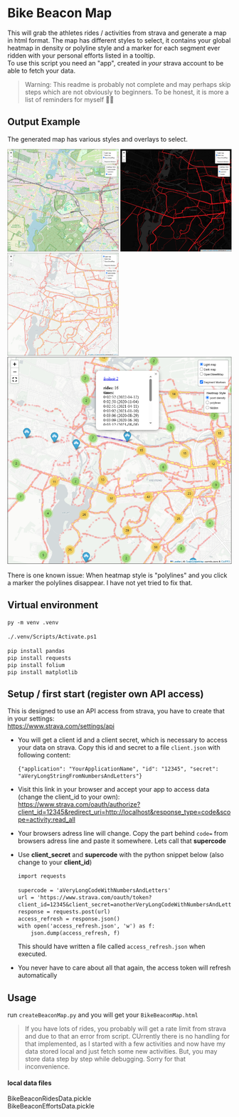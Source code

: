 
# Bike Beacon Map
This will grab the athletes rides / activities from strava and generate a map in html format. The map has different styles to select, it contains your global heatmap in density or polyline style and a marker for each segment ever ridden with your personal efforts listed in a tooltip.  
To use this script you need an "app", created in *your* strava account to be able to fetch your data.


> Warning: This readme is probably not complete and may perhaps skip steps which are not obviously to beginners. To be honest, it is more a list of reminders for myself 🙈😬

## Output Example
The generated map has various styles and overlays to select.  


<img src="img/sel_streets.png" alt="open street map" width="250">
<img src="img/sel_dark_lines.png" alt="dark map with polylines" width="250">
<img src="img/sel_light_dens.png" alt="light map with density heatmap" width="250">

<img src="img/sel_light_marker_dens.png" alt="light map with density heatmap and segment marker" width="758">

There is one known issue: When heatmap style is "polylines" and you click a marker the polylines disappear. I have not yet tried to fix that.

## Virtual environment
```
py -m venv .venv

./.venv/Scripts/Activate.ps1

pip install pandas
pip install requests
pip install folium
pip install matplotlib
```

## Setup / first start (register own API access)
This is designed to use an API access from strava, you have to create that in your settings:  
https://www.strava.com/settings/api  
* You will get a client id and a client secret, which is necessary to access your data on strava. Copy this id and secret to a file `client.json` with following content:
    ```
    {"application": "YourApplicationName", "id": "12345", "secret": "aVeryLongStringFromNumbersAndLetters"}
    ```

* Visit this link in your browser and accept your app to access data (change the client_id to your own):  
https://www.strava.com/oauth/authorize?client_id=12345&redirect_uri=http://localhost&response_type=code&scope=activity:read_all  

* Your browsers adress line will change. Copy the part behind `code=` from browsers adress line and paste it somewhere. Lets call that **supercode**

* Use **client_secret** and **supercode** with the python snippet below (also change to your **client_id**)
    ```
    import requests

    supercode = 'aVeryLongCodeWithNumbersAndLetters'
    url = 'https://www.strava.com/oauth/token?client_id=12345&client_secret=anotherVeryLongCodeWithNumbersAndLetters&code='+supercode+'&grant_type=authorization_code'
    response = requests.post(url)
    access_refresh = response.json()
    with open('access_refresh.json', 'w') as f:
        json.dump(access_refresh, f)
    ```
    This should have written a file called `access_refresh.json` when executed.  

* You never have to care about all that again, the access token will refresh automatically



## Usage
run `createBeaconMap.py` and you will get your `BikeBeaconMap.html`
> If you have lots of rides, you probably will get a rate limit from strava and due to that an error from script. CUrrently there is no handling for that implemented, as I started with a few activities and now have my data stored local and just fetch some new activities. But, you may store data step by step while debugging. Sorry for that inconvenience.


#### local data files
BikeBeaconRidesData.pickle  
BikeBeaconEffortsData.pickle


